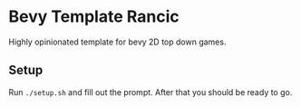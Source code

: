# Bevy Template Rancic

Highly opinionated template for bevy 2D top down games.

## Setup

Run `./setup.sh` and fill out the prompt. After that you should be ready to go.
